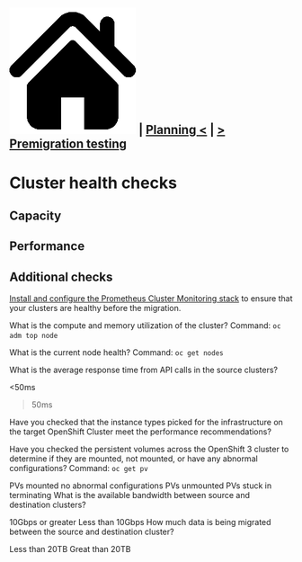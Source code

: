 [![Home](https://github.com/redhat-cop/openshift-migration-best-practices/raw/master/images/home.png)](./README.md) | [Planning <](./planning.md) |  [> Premigration testing](./premigration-testing.md)
---
# Cluster health checks


## Capacity



## Performance

## Additional checks

[Install and configure the Prometheus Cluster Monitoring stack](https://docs.openshift.com/container-platform/4.5/monitoring/cluster_monitoring/configuring-the-monitoring-stack.html) to ensure that your clusters are healthy before the migration.

What is the compute and memory utilization of the cluster?
Command: `oc adm top node`






What is the current node health?
Command: `oc get nodes`






What is the average response time from API calls in the source clusters?

<50ms
>50ms


Have you checked that the instance types picked for the infrastructure on the target OpenShift Cluster meet the performance recommendations? 

Have you checked the persistent volumes across the OpenShift 3 cluster to determine if they are mounted, not mounted, or have any abnormal configurations?
Command: `oc get pv`

PVs mounted
no abnormal configurations
PVs unmounted
PVs stuck in terminating
What is the available bandwidth between source and destination clusters?

10Gbps or greater
Less than 10Gbps
How much data is being migrated between the source and destination cluster? 

Less than 20TB
Great than 20TB
